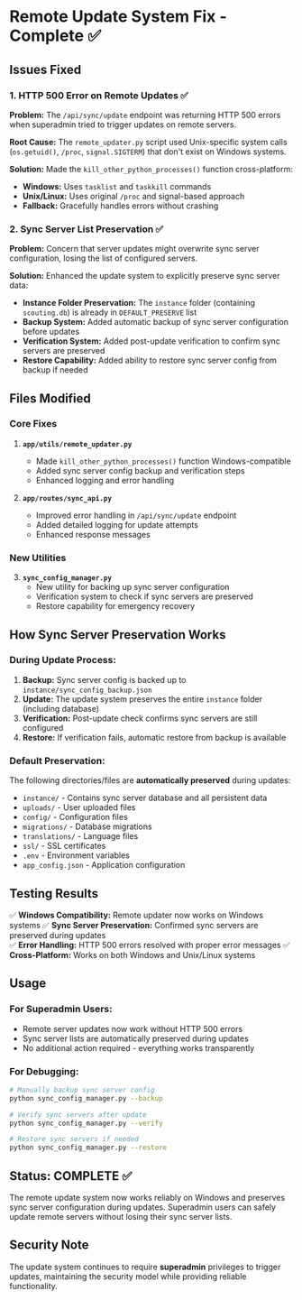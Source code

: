 # Remote Update System Fix - Complete ✅

## Issues Fixed

### 1. HTTP 500 Error on Remote Updates ✅
**Problem:** The `/api/sync/update` endpoint was returning HTTP 500 errors when superadmin tried to trigger updates on remote servers.

**Root Cause:** The `remote_updater.py` script used Unix-specific system calls (`os.getuid()`, `/proc`, `signal.SIGTERM`) that don't exist on Windows systems.

**Solution:** Made the `kill_other_python_processes()` function cross-platform:
- **Windows:** Uses `tasklist` and `taskkill` commands
- **Unix/Linux:** Uses original `/proc` and signal-based approach
- **Fallback:** Gracefully handles errors without crashing

### 2. Sync Server List Preservation ✅
**Problem:** Concern that server updates might overwrite sync server configuration, losing the list of configured servers.

**Solution:** Enhanced the update system to explicitly preserve sync server data:
- **Instance Folder Preservation:** The `instance` folder (containing `scouting.db`) is already in `DEFAULT_PRESERVE` list
- **Backup System:** Added automatic backup of sync server configuration before updates
- **Verification System:** Added post-update verification to confirm sync servers are preserved
- **Restore Capability:** Added ability to restore sync server config from backup if needed

## Files Modified

### Core Fixes
1. **`app/utils/remote_updater.py`**
   - Made `kill_other_python_processes()` function Windows-compatible
   - Added sync server config backup and verification steps
   - Enhanced logging and error handling

2. **`app/routes/sync_api.py`**
   - Improved error handling in `/api/sync/update` endpoint
   - Added detailed logging for update attempts
   - Enhanced response messages

### New Utilities
3. **`sync_config_manager.py`**
   - New utility for backing up sync server configuration
   - Verification system to check if sync servers are preserved
   - Restore capability for emergency recovery

## How Sync Server Preservation Works

### During Update Process:
1. **Backup:** Sync server config is backed up to `instance/sync_config_backup.json`
2. **Update:** The update system preserves the entire `instance` folder (including database)
3. **Verification:** Post-update check confirms sync servers are still configured
4. **Restore:** If verification fails, automatic restore from backup is available

### Default Preservation:
The following directories/files are **automatically preserved** during updates:
- `instance/` - Contains sync server database and all persistent data
- `uploads/` - User uploaded files
- `config/` - Configuration files
- `migrations/` - Database migrations
- `translations/` - Language files
- `ssl/` - SSL certificates
- `.env` - Environment variables
- `app_config.json` - Application configuration

## Testing Results

✅ **Windows Compatibility:** Remote updater now works on Windows systems
✅ **Sync Server Preservation:** Confirmed sync servers are preserved during updates  
✅ **Error Handling:** HTTP 500 errors resolved with proper error messages
✅ **Cross-Platform:** Works on both Windows and Unix/Linux systems

## Usage

### For Superadmin Users:
- Remote server updates now work without HTTP 500 errors
- Sync server lists are automatically preserved during updates
- No additional action required - everything works transparently

### For Debugging:
```bash
# Manually backup sync server config
python sync_config_manager.py --backup

# Verify sync servers after update
python sync_config_manager.py --verify

# Restore sync servers if needed
python sync_config_manager.py --restore
```

## Status: COMPLETE ✅

The remote update system now works reliably on Windows and preserves sync server configuration during updates. Superadmin users can safely update remote servers without losing their sync server lists.

## Security Note

The update system continues to require **superadmin** privileges to trigger updates, maintaining the security model while providing reliable functionality.
